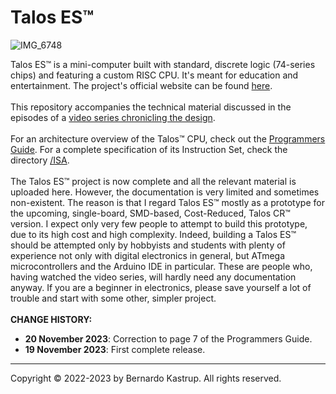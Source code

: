 # Talos ES™
![IMG_6748](https://user-images.githubusercontent.com/69539226/226492141-28d48328-b168-4ef7-87dc-6f37a28292a1.jpeg)

<p>
Talos ES™ is a mini-computer built with standard, discrete logic (74-series chips) and featuring a custom RISC CPU. It's meant for education and entertainment. The project's official website can be found <a href="https://www.thebyteattic.com/p/talos-es.html">here</a>.<br><br>
This repository accompanies the technical material discussed in the episodes of a <a href="https://www.youtube.com/watch?v=509XYuB6xsw&list=PLDf2uklC__d0CCgEDWJ5CoJgBmkGZ0vGv&ab_channel=TheByteAttic">video series chronicling the design</a>.<br><br>
For an architecture overview of the Talos™ CPU, check out the <a href="https://github.com/TheByteAttic/TalosES/blob/main/TalosES%20Programmers%20Guide.pdf">Programmers Guide</a>. For a complete specification of its Instruction Set, check the directory <a href="https://github.com/TheByteAttic/TalosES/tree/main/ISA">/ISA</a>.<br><br>
The Talos ES™ project is now complete and all the relevant material is uploaded here. However, the documentation is very limited and sometimes non-existent. The reason is that I regard Talos ES™ mostly as a prototype for the upcoming, single-board, SMD-based, Cost-Reduced, Talos CR™ version. I expect only very few people to attempt to build this prototype, due to its high cost and high complexity. Indeed, building a Talos ES™ should be attempted only by hobbyists and students with plenty of experience not only with digital electronics in general, but ATmega microcontrollers and the Arduino IDE in particular. These are people who, having watched the video series, will hardly need any documentation anyway. If you are a beginner in electronics, please save yourself a lot of trouble and start with some other, simpler project.<br><br>
<b>CHANGE HISTORY:</b><br>
  <UL>
    <LI><b>20 November 2023</b>: Correction to page 7 of the Programmers Guide.</LI>
    <LI><b>19 November 2023</b>: First complete release.</LI>
  </UL>
<hr>
Copyright © 2022-2023 by Bernardo Kastrup. All rights reserved.
